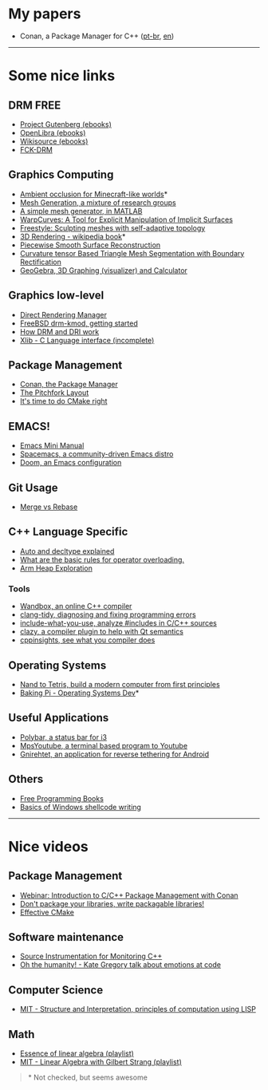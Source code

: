# My papers

 * Conan, a Package Manager for C++ ([pt-br](https://medium.com/@eirc.m/conan-o-gerenciador-de-pacotes-2bd4b2c9fc0d), [en](https://medium.com/@eirc.m/exploring-conan-21bcd355154))

____
# Some nice links

## DRM FREE

* [Project Gutenberg (ebooks)](https://www.gutenberg.org)
* [OpenLibra (ebooks)](https://openlibra.com)
* [Wikisource (ebooks)](https://en.wikisource.org)
* [FCK-DRM](https://fckdrm.com)

## Graphics Computing

* [Ambient occlusion for Minecraft-like worlds](https://0fps.net/2013/07/03/ambient-occlusion-for-minecraft-like-worlds/)*
* [Mesh Generation, a mixture of research groups](https://www.ics.uci.edu/~eppstein/gina/meshgen.html)
* [A simple mesh generator, in MATLAB](https://popersson.github.io/distmesh/)
* [WarpCurves: A Tool for Explicit Manipulation of Implicit Surfaces](https://webhome.csc.uvic.ca/~graphics/msugihara/publications/WarpCurvesSMI10.pdf)
* [Freestyle: Sculpting meshes with self-adaptive topology](https://hal.inria.fr/inria-00606516/document)
* [3D Rendering - wikipedia book](https://en.wikipedia.org/wiki/Book:3D_rendering)*
* [Piecewise Smooth Surface Reconstruction](http://hhoppe.com/psrecon.pdf)
* [Curvature tensor Based Triangle Mesh Segmentation with Boundary Rectification](https://perso.liris.cnrs.fr/florent.dupont/publications/2004-CGI.pdf)
* [GeoGebra, 3D Graphing (visualizer) and Calculator](https://www.geogebra.org/3d)

## Graphics low-level

* [Direct Rendering Manager](https://en.wikipedia.org/wiki/Direct_Rendering_Manager)
* [FreeBSD drm-kmod, getting started](https://freebsddesktop.github.io/2018/12/08/drm-kmod-primer.html)
* [How DRM and DRI work](https://www.bitwiz.org.uk/s/how-dri-and-drm-work.html)
* [Xlib - C Language interface (incomplete)](https://en.wikisource.org/wiki/Xlib_-_C_Language_X_Interface)

## Package Management

* [Conan, the Package Manager](https://medium.com/@eirc.m/exploring-conan-21bcd355154)
* [The Pitchfork Layout](https://api.csswg.org/bikeshed/?force=1&url=https://raw.githubusercontent.com/vector-of-bool/pitchfork/develop/data/spec.bs)
* [It's time to do CMake right](https://pabloariasal.github.io/2018/02/19/its-time-to-do-cmake-right/)

## EMACS!

* [Emacs Mini Manual](http://tuhdo.github.io/index.html)
* [Spacemacs, a community-driven Emacs distro](https://github.com/syl20bnr/spacemacs)
* [Doom, an Emacs configuration](https://github.com/hlissner/doom-emacs)

## Git Usage

* [Merge vs Rebase](https://www.atlassian.com/git/tutorials/merging-vs-rebasing#the-golden-rule-of-rebasing)

## C++ Language Specific

* [Auto and decltype explained](http://thbecker.net/articles/auto_and_decltype/section_01.html)
* [What are the basic rules for operator overloading.](https://stackoverflow.com/questions/4421706/what-are-the-basic-rules-and-idioms-for-operator-overloading)
* [Arm Heap Exploration](https://azeria-labs.com/heap-exploitation-part-1-understanding-the-glibc-heap-implementation/)

### Tools

* [Wandbox, an online C++ compiler](https://wandbox.org/)
* [clang-tidy, diagnosing and fixing programming errors](https://clang.llvm.org/extra/clang-tidy/)
* [include-what-you-use, analyze #includes in C/C++ sources](https://include-what-you-use.org/)
* [clazy, a compiler plugin to help with Qt semantics](https://github.com/KDE/clazy)
* [cppinsights, see what you compiler does](https://cppinsights.io)

## Operating Systems

* [Nand to Tetris, build a modern computer from first principles](https://www.nand2tetris.org/)
* [Baking Pi - Operating Systems Dev](https://www.cl.cam.ac.uk/projects/raspberrypi/tutorials/os/)*

## Useful Applications

* [Polybar, a status bar for i3](https://github.com/jaagr/polybar)
* [MpsYoutube, a terminal based program to Youtube](https://github.com/mps-youtube/mps-youtube)
* [Gnirehtet, an application for reverse tethering for Android](https://github.com/Genymobile/gnirehtet)

## Others
* [Free Programming Books](https://github.com/EbookFoundation/free-programming-books)
* [Basics of Windows shellcode writing](https://idafchev.github.io/exploit/2017/09/26/writing_windows_shellcode.html)

___
# Nice videos

## Package Management

* [Webinar: Introduction to C/C++ Package Management with Conan](https://www.youtube.com/watch?v=xBLjXdyh3zs)
* [Don't package your libraries, write packagable libraries!](https://www.youtube.com/watch?v=sBP17HQAQjk)
* [Effective CMake](https://www.youtube.com/watch?v=bsXLMQ6WgIk)

## Software maintenance

* [Source Instrumentation for Monitoring C++](https://www.youtube.com/watch?v=0WgC5jnrRx8)
* [Oh the humanity! - Kate Gregory talk about emotions at code](https://www.youtube.com/watch?v=p-b6CGvuWyA)

## Computer Science

* [MIT - Structure and Interpretation, principles of computation using LISP](https://www.youtube.com/playlist?list=PLE18841CABEA24090)

## Math

* [Essence of linear algebra (playlist)](https://www.youtube.com/playlist?list=PLZHQObOWTQDPD3MizzM2xVFitgF8hE_ab)
* [MIT - Linear Algebra with Gilbert Strang (playlist)](https://www.youtube.com/playlist?list=PL221E2BBF13BECF6C)

> \* Not checked, but seems awesome
